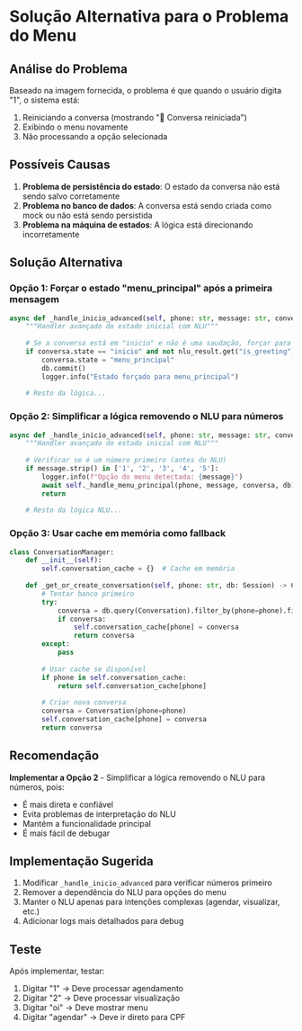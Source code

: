 # Solução Alternativa para o Problema do Menu

## Análise do Problema

Baseado na imagem fornecida, o problema é que quando o usuário digita "1", o sistema está:
1. Reiniciando a conversa (mostrando "🔄 Conversa reiniciada")
2. Exibindo o menu novamente
3. Não processando a opção selecionada

## Possíveis Causas

1. **Problema de persistência do estado**: O estado da conversa não está sendo salvo corretamente
2. **Problema no banco de dados**: A conversa está sendo criada como mock ou não está sendo persistida
3. **Problema na máquina de estados**: A lógica está direcionando incorretamente

## Solução Alternativa

### Opção 1: Forçar o estado "menu_principal" após a primeira mensagem

```python
async def _handle_inicio_advanced(self, phone: str, message: str, conversa: Conversation, db: Session, nlu_result: Dict):
    """Handler avançado do estado inicial com NLU"""
    
    # Se a conversa está em "inicio" e não é uma saudação, forçar para "menu_principal"
    if conversa.state == "inicio" and not nlu_result.get("is_greeting"):
        conversa.state = "menu_principal"
        db.commit()
        logger.info("Estado forçado para menu_principal")
    
    # Resto da lógica...
```

### Opção 2: Simplificar a lógica removendo o NLU para números

```python
async def _handle_inicio_advanced(self, phone: str, message: str, conversa: Conversation, db: Session, nlu_result: Dict):
    """Handler avançado do estado inicial com NLU"""
    
    # Verificar se é um número primeiro (antes do NLU)
    if message.strip() in ['1', '2', '3', '4', '5']:
        logger.info(f"Opção do menu detectada: {message}")
        await self._handle_menu_principal(phone, message, conversa, db)
        return
    
    # Resto da lógica NLU...
```

### Opção 3: Usar cache em memória como fallback

```python
class ConversationManager:
    def __init__(self):
        self.conversation_cache = {}  # Cache em memória
    
    def _get_or_create_conversation(self, phone: str, db: Session) -> Conversation:
        # Tentar banco primeiro
        try:
            conversa = db.query(Conversation).filter_by(phone=phone).first()
            if conversa:
                self.conversation_cache[phone] = conversa
                return conversa
        except:
            pass
        
        # Usar cache se disponível
        if phone in self.conversation_cache:
            return self.conversation_cache[phone]
        
        # Criar nova conversa
        conversa = Conversation(phone=phone)
        self.conversation_cache[phone] = conversa
        return conversa
```

## Recomendação

**Implementar a Opção 2** - Simplificar a lógica removendo o NLU para números, pois:
- É mais direta e confiável
- Evita problemas de interpretação do NLU
- Mantém a funcionalidade principal
- É mais fácil de debugar

## Implementação Sugerida

1. Modificar `_handle_inicio_advanced` para verificar números primeiro
2. Remover a dependência do NLU para opções do menu
3. Manter o NLU apenas para intenções complexas (agendar, visualizar, etc.)
4. Adicionar logs mais detalhados para debug

## Teste

Após implementar, testar:
1. Digitar "1" → Deve processar agendamento
2. Digitar "2" → Deve processar visualização
3. Digitar "oi" → Deve mostrar menu
4. Digitar "agendar" → Deve ir direto para CPF 